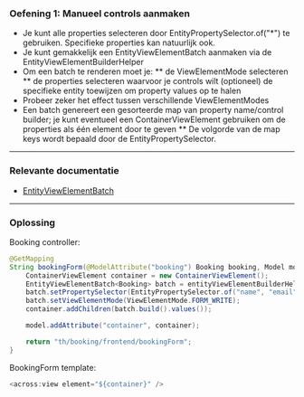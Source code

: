 ### Oefening 1: Manueel controls aanmaken
        
* Je kunt alle properties selecteren door EntityPropertySelector.of("*") te gebruiken. Specifieke properties kan natuurlijk ook.
* Je kunt gemakkelijk een EntityViewElementBatch aanmaken via de EntityViewElementBuilderHelper
* Om een batch te renderen moet je:
** de ViewElementMode selecteren
** de properties selecteren waarvoor je controls wilt
(optioneel) de specifieke entity toewijzen om property values op te halen
* Probeer zeker het effect tussen verschillende ViewElementModes
* Een batch genereert een gesorteerde map van property name/control builder; je kunt eventueel een ContainerViewElement gebruiken om de properties als één element door te geven
** De volgorde van de map keys wordt bepaald door de EntityPropertySelector. 
----

### Relevante documentatie

*  [EntityViewElementBatch](https://across-docs.foreach.be/across-site/production/entity-module/3.2.0/property-controls/creating-a-property-control/generating-controls-for-properties.html)

----

### Oplossing

Booking controller:

```java
@GetMapping
String bookingForm(@ModelAttribute("booking") Booking booking, Model model) {
    ContainerViewElement container = new ContainerViewElement();
    EntityViewElementBatch<Booking> batch = entityViewElementBuilderHelper.createBatchForEntity(booking);
    batch.setPropertySelector(EntityPropertySelector.of("name", "email", "ticketType", "created", "numberOfTickets"));
    batch.setViewElementMode(ViewElementMode.FORM_WRITE);
    container.addChildren(batch.build().values());

    model.addAttribute("container", container);

    return "th/booking/frontend/bookingForm";
}
```

BookingForm template:
```java
<across:view element="${container}" />
```